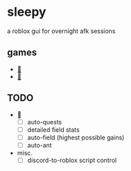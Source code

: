# sleepy
a roblox gui for overnight afk sessions
## games
- [🐝](https://www.roblox.com/games/1537690962)
- [🍈](https://www.roblox.com/games/2753915549)
## TODO
- 🐝
	- [ ] auto-quests
	- [ ] detailed field stats
	- [ ] auto-field (highest possible gains)
	- [ ] auto-ant
- misc.
	- [ ] discord-to-roblox script control